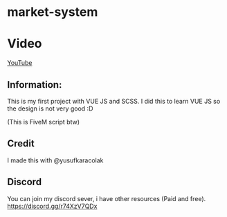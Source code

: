 # market-system
 
# Video
[YouTube](https://www.youtube.com/watch?v=Jsf1iThwrnM&ab_channel=YusufKara%C3%A7olak)

## Information:
This is my first project with VUE JS and SCSS. I did this to learn VUE JS so the design is not very good :D

(This is FiveM script btw)

## Credit
I made this with @yusufkaracolak

## Discord
You can join my discord sever, i have other resources (Paid and free).
https://discord.gg/r74XzV7QDx
